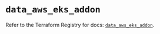 # `data_aws_eks_addon`

Refer to the Terraform Registry for docs: [`data_aws_eks_addon`](https://registry.terraform.io/providers/hashicorp/aws/6.2.0/docs/data-sources/eks_addon).
